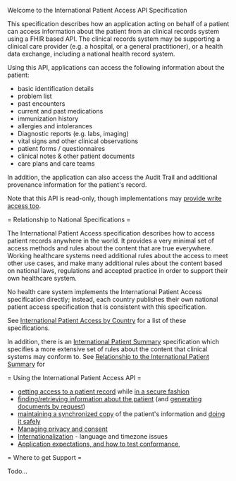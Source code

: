Welcome to the International Patient Access API Specification

This specification describes how an application acting on behalf of a patient
can access information about the patient from an clinical records system using
a FHIR based API. The clinical records system may be supporting a clinical care 
provider (e.g. a hospital, or a general practitioner), or a health data exchange, 
including a national health record system.

Using this API, applications can access the following information about the patient:

* basic identification details
* problem list
* past encounters
* current and past medications
* immunization history
* allergies and intolerances 
* Diagnostic reports (e.g. labs, imaging)
* vital signs and other clinical observations
* patient forms / questionnaires
* clinical notes & other patient documents
* care plans and care teams

In addition, the application can also access the Audit Trail and additional
provenance information for the patient's record. 

Note that this  API is read-only, though implementations may [provide write access too](writing.html).

= Relationship to National Specifications =

The International Patient Access specification describes how to access patient 
records anywhere in the world. It provides a very minimal set of access methods 
and rules about the content that are true everywhere. Working healthcare systems 
need additional rules about the access to meet other use cases, and make many 
additional rules about the content based on national laws, regulations and accepted
practice in order to support their own healthcare system. 

No health care system implements the International Patient Access specification 
directly; instead, each country publishes their own national patient access specification 
that is consistent with this specification. 

See [International Patient Access by Country](ipa-by-country.html) for a list of these specifications. 

In addition, there is an [International Patient Summary](http://hl7.org/fhir/uv/ips) specification which specifies
a more extensive set of rules about the content that clinical systems may conform to.
See [Relationship to the International Patient Summary](ips-relationship.html) for 

= Using the International Patient Access API =

 - [getting access to a patient record](access.html) while [in a secure fashion](security.html)
 - [finding/retrieving information about the patient](fetching.html) (and [generating documents by request](doc-gen.html))
 - [maintaining a synchronized copy](synchronization.html) of the patient's information and [doing it safely](safety.html)
 - [Managing privacy and consent](privacy.html)
 - [Internationalization](internationalization.html) - language and timezone issues  
 - [Application expectations, and how to test conformance](conformance.html), 

= Where to get Support =

Todo...